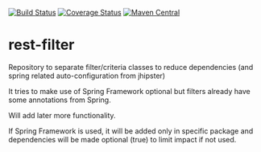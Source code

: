 [![Build Status](https://travis-ci.org/Blackdread/rest-filter.svg?branch=master)](https://travis-ci.org/Blackdread/rest-filter)
[![Coverage Status](https://coveralls.io/repos/github/Blackdread/rest-filter/badge.svg?branch=master)](https://coveralls.io/github/Blackdread/rest-filter?branch=master)
[![Maven Central](https://maven-badges.herokuapp.com/maven-central/org.blackdread.lib/rest-filter/badge.svg)](https://maven-badges.herokuapp.com/maven-central/org.blackdread.lib/rest-filter)

# rest-filter
Repository to separate filter/criteria classes to reduce dependencies (and spring related auto-configuration from jhipster)

It tries to make use of Spring Framework optional but filters already have some annotations from Spring.

Will add later more functionality.

If Spring Framework is used, it will be added only in specific package and dependencies will be made optional (true) to limit impact if not used.
